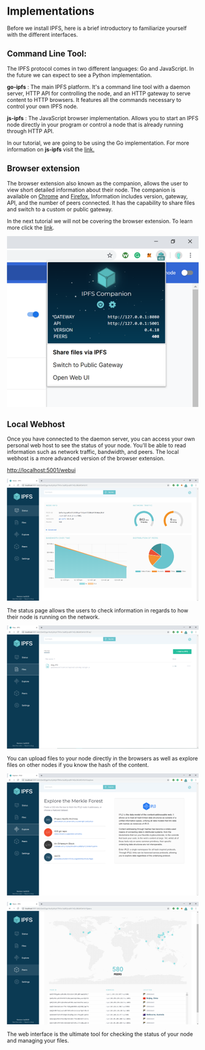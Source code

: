 # Implementations

Before we install IPFS, here is a brief introductory to familiarize yourself with the different interfaces.

## Command Line Tool:

The IPFS protocol comes in two different languages: Go and JavaScript. In the future we can expect to see a Python implementation.

**go-ipfs** : The main IPFS platform. It's a command line tool with a daemon server, HTTP API for controlling the node, and an HTTP gateway to serve content to HTTP browsers. It features all the commands necessary to control your own IPFS node.

**js-ipfs** : The JavaScript browser implementation. Allows you to start an IPFS node directly in your program or control a node that is already running through HTTP API.

In our tutorial, we are going to be using the Go implementation. For more information on **js-ipfs** visit the [link.](https://js.ipfs.io/)

## Browser extension

The browser extension also known as the companion, allows the user to view short detailed information about their node. The companion is available on [Chrome](https://chrome.google.com/webstore/detail/ipfs-companion/nibjojkomfdiaoajekhjakgkdhaomnch?hl=en) and [Firefox.](https://addons.mozilla.org/en-US/firefox/addon/ipfs-companion/) Information includes version, gateway, API, and the number of peers connected. It has the capability to share files and switch to a custom or public gateway.

In the next tutorial we will not be covering the browser extension. To learn more click the [link](https://github.com/ipfs-shipyard/ipfs-companion).

![companion](Images/companion.png)

## Local Webhost

Once you have connected to the daemon server, you can access your own personal web host to see the status of your node. You'll be able to read information such as network traffic, bandwidth, and peers. The local webhost is a more advanced version of the browser extension.

<http://localhost:5001/webui>

![status](Images/status.png)

The status page allows the users to check information in regards to how their node is running on the network.

![files](Images/files.png)

You can upload files to your node directly in the browsers as well as explore files on other nodes if you know the hash of the content. 

![explore](Images/explore.png)

![peers](Images/peers.png)

The web interface is the ultimate tool for checking the status of your node and managing your files.
